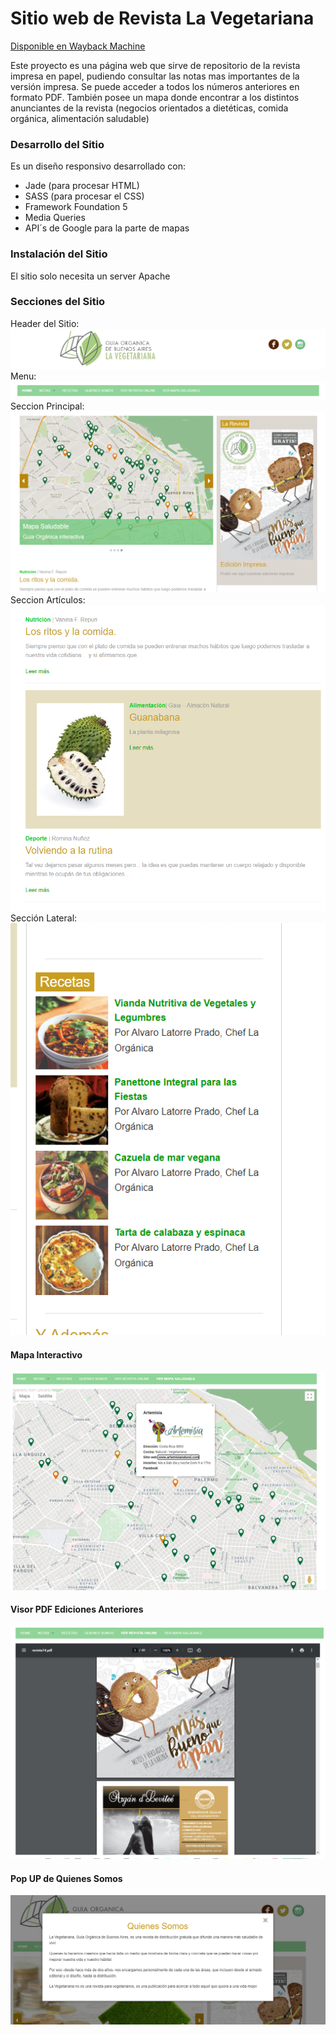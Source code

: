 # Sitio web de Revista La Vegetariana
[Disponible en Wayback Machine](https://web.archive.org/web/20180811182124/http://www.revistavegetariana.com.ar/index.html#)

Este proyecto es una página web que sirve de repositorio de la revista impresa en papel, pudiendo consultar las notas mas importantes de la versión impresa. 
Se puede acceder a todos los números anteriores en formato PDF. 
También posee un mapa donde encontrar a los distintos anunciantes de la revista (negocios orientados a dietéticas, comida orgánica, alimentación saludable)

### Desarrollo del Sitio
Es un diseño responsivo desarrollado con:
* Jade (para procesar HTML) 
* SASS (para procesar el CSS)
* Framework Foundation 5 
* Media Queries 
* API´s de Google para la parte de mapas

### Instalación del Sitio
El sitio solo necesita un server Apache


### Secciones del Sitio
Header del Sitio:
![](https://github.com/xotoxjp/web_la_vegetariana/blob/97f24676e82f22d8c833bb647d54ac70c9d9bc6a/images/finalHEADERlavegetariana.png)
Menu:
![](https://github.com/xotoxjp/web_la_vegetariana/blob/97f24676e82f22d8c833bb647d54ac70c9d9bc6a/images/finalMENUlavegetariana.png)
Seccion Principal:
![](https://github.com/xotoxjp/web_la_vegetariana/blob/97f24676e82f22d8c833bb647d54ac70c9d9bc6a/images/finalCARROUSEL-REVISTAlavegetariana.png)
Seccion Artículos:
![](https://github.com/xotoxjp/web_la_vegetariana/blob/97f24676e82f22d8c833bb647d54ac70c9d9bc6a/images/finalSECTIONNOTASlavegetariana.png)
Sección Lateral:
![](https://github.com/xotoxjp/web_la_vegetariana/blob/97f24676e82f22d8c833bb647d54ac70c9d9bc6a/images/finalSECTIONRECETASlavegetariana.png)

#### Mapa Interactivo
![](https://github.com/xotoxjp/web_la_vegetariana/blob/c42b44500919d9758d2d0a904d42de29c1d97e33/images/finalMAPAanuncianteslavegetariana.png)

#### Visor PDF Ediciones Anteriores
![](https://github.com/xotoxjp/web_la_vegetariana/blob/c42b44500919d9758d2d0a904d42de29c1d97e33/images/finalVERPDFlavegetariana.png)

#### Pop UP de Quienes Somos
![](https://github.com/xotoxjp/web_la_vegetariana/blob/c42b44500919d9758d2d0a904d42de29c1d97e33/images/finalPOPUPQSlavegetariana.png)
